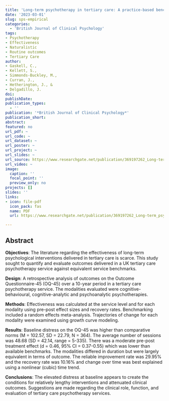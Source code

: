 ```yaml
---
title: 'Long-term psychotherapy in tertiary care: A practice-based benchmarking study'
date: '2023-03-01'
slug: sps-empirical
categories:
  - 'British Journal of Clinical Psychology'
tags:
- Psychotherapy
- Effectiveness
- Naturalistic
- Routine outcomes
- Tertiary Care
author:
- Gaskell, C., 
- Kellett, S.,
- Simmonds-Buckley, M.,
- Curran, J.,
- Hetherington, J., &
- Delgadillo, J.
doi:
publishDate:
publication_types:
  - ''
publication: '*British Journal of Clinical Psychology*'
publication_short:
abstract:
featured: no
url_pdf: ~
url_code: ~
url_dataset: ~
url_poster: ~
url_project: ~
url_slides: ~
url_source: https://www.researchgate.net/publication/369197262_Long-term_psychotherapy_in_tertiary_care_A_practice-based_benchmarking_study
url_video: ~
image:
  caption: ''
  focal_point: ''
  preview_only: no
projects: []
slides: ''
links:
- icon: file-pdf
  icon_pack: fas
  name: PDF
  url: https://www.researchgate.net/publication/369197262_Long-term_psychotherapy_in_tertiary_care_A_practice-based_benchmarking_study

---
```


## **Abstract**

**Objectives**: The literature regarding the effectiveness of long-term psychological interventions delivered in tertiary care is scarce. This study sought to quantify and evaluate outcomes delivered in a UK tertiary care psychotherapy service against equivalent service benchmarks. 

**Design**: A retrospective analysis of outcomes on the Outcome Questionnaire-45 (OQ-45) over a 10-year period in a tertiary care psychotherapy service. The modalities evaluated were cognitive-behavioural, cognitive-analytic and psychoanalytic psychotherapies.

**Methods**: Effectiveness was calculated at the service level and for each modality using pre-post effect sizes and recovery rates. Benchmarking included a random effects meta-analysis. Trajectories of change for each modality were examined using growth curve modeling.

**Results**: Baseline distress on the OQ-45 was higher than comparative norms (M = 102.57, SD = 22.79, N = 364). The average number of sessions was 48.68 (SD = 42.14, range = 5-335). There was a moderate pre-post treatment effect (d = 0.46, 95% CI = 0.37-0.55) which was lower than available benchmarks. The modalities differed in duration but were largely equivalent in terms of outcome. The reliable improvement rate was 29.95% and the recovery rate was 10.16% and change over time was best explained using a nonlinear (cubic) time trend.

**Conclusions**: The elevated distress at baseline appears to create the conditions for relatively lengthy interventions and attenuated clinical outcomes. Suggestions are made regarding the clinical role, function, and evaluation of tertiary care psychotherapy services.
